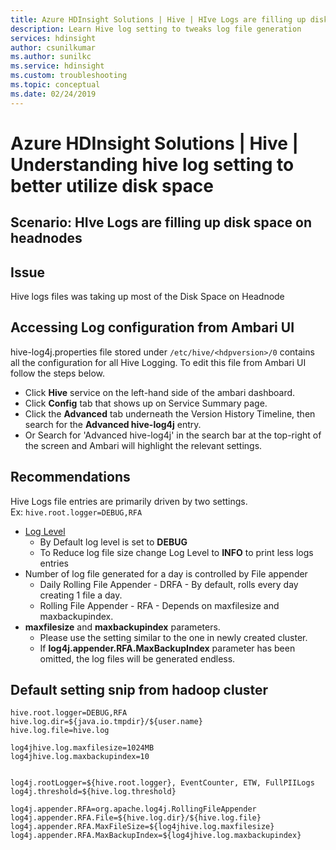 ```yaml
---
title: Azure HDInsight Solutions | Hive | HIve Logs are filling up disk space on headnodes
description: Learn Hive log setting to tweaks log file generation
services: hdinsight
author: csunilkumar
ms.author: sunilkc
ms.service: hdinsight
ms.custom: troubleshooting
ms.topic: conceptual
ms.date: 02/24/2019
---
```

# Azure HDInsight Solutions | Hive |  Understanding hive log setting to better utilize disk space

## Scenario: HIve Logs are filling up disk space on headnodes

## Issue
  Hive logs files was taking up most of the Disk Space on Headnode

## Accessing Log configuration from Ambari UI
hive-log4j.properties file stored under ```/etc/hive/<hdpversion>/0``` contains all the configuration for all Hive Logging. 
To edit this file from Ambari UI follow the steps below.
- Click **Hive** service on the left-hand side of the ambari dashboard.
- Click **Config** tab that shows up on Service Summary page.
- Click the **Advanced** tab underneath the Version History Timeline, then search for the **Advanced hive-log4j** entry. 
- Or Search for 'Advanced hive-log4j' in the search bar at the top-right of the screen and Ambari will highlight the relevant settings.

## Recommendations
Hive Logs file entries are primarily driven by two settings.  
Ex: ```hive.root.logger=DEBUG,RFA```
- [Log Level](https://logging.apache.org/log4j/2.x/log4j-api/apidocs/org/apache/logging/log4j/Level.html)
  - By Default log level is set to **DEBUG**
  - To Reduce log file size change Log Level to **INFO** to print less logs entries
- Number of log file generated for a day is controlled by File appender
  - Daily Rolling File Appender - DRFA - By default, rolls every day creating 1 file a day.
  - Rolling File Appender  - RFA - Depends on maxfilesize and  maxbackupindex. 
- **maxfilesize** and **maxbackupindex** parameters. 
  - Please use the setting similar to the one in newly created cluster.
  - If **log4j.appender.RFA.MaxBackupIndex** parameter has been omitted, the log files will be generated endless.

## Default setting snip from hadoop cluster 

```
hive.root.logger=DEBUG,RFA
hive.log.dir=${java.io.tmpdir}/${user.name}
hive.log.file=hive.log

log4jhive.log.maxfilesize=1024MB
log4jhive.log.maxbackupindex=10


log4j.rootLogger=${hive.root.logger}, EventCounter, ETW, FullPIILogs
log4j.threshold=${hive.log.threshold}

log4j.appender.RFA=org.apache.log4j.RollingFileAppender
log4j.appender.RFA.File=${hive.log.dir}/${hive.log.file}
log4j.appender.RFA.MaxFileSize=${log4jhive.log.maxfilesize}
log4j.appender.RFA.MaxBackupIndex=${log4jhive.log.maxbackupindex}
```
